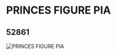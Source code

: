 # PRINCES FIGURE PIA
## 52861
![PRINCES FIGURE PIA](https://lc-www-live-s.legocdn.com/media/bricks/5/2/4500263.jpg)